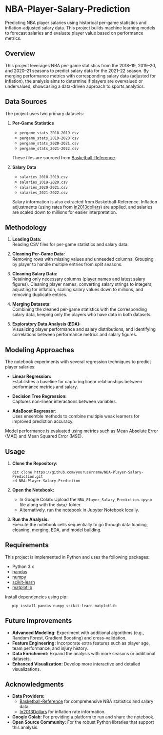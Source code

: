 # NBA-Player-Salary-Prediction

Predicting NBA player salaries using historical per-game statistics and inflation-adjusted salary data. This project builds machine learning models to forecast salaries and evaluate player value based on performance metrics.

## Overview

This project leverages NBA per-game statistics from the 2018–19, 2019–20, and 2020–21 seasons to predict salary data for the 2021–22 season. By merging performance metrics with corresponding salary data (adjusted for inflation), the analysis aims to determine if players are overvalued or undervalued, showcasing a data-driven approach to sports analytics.

## Data Sources

The project uses two primary datasets:

1. **Per-Game Statistics**  
   - `pergame_stats_2018-2019.csv`  
   - `pergame_stats_2019-2020.csv`  
   - `pergame_stats_2020-2021.csv`  
   - `pergame_stats_2021-2022.csv`  

   These files are sourced from [Basketball-Reference](https://www.basketball-reference.com/).

2. **Salary Data**  
   - `salaries_2018-2019.csv`  
   - `salaries_2019-2020.csv`  
   - `salaries_2020-2021.csv`  
   - `salaries_2021-2022.csv`  

   Salary information is also extracted from Basketball-Reference. Inflation adjustments (using rates from [in2013dollars](https://www.in2013dollars.com/)) are applied, and salaries are scaled down to millions for easier interpretation.

## Methodology

1. **Loading Data:**  
   Reading CSV files for per-game statistics and salary data.

2. **Cleaning Per-Game Data:**  
   Removing rows with missing values and unneeded columns. Grouping by player to handle multiple entries from split seasons.

3. **Cleaning Salary Data:**  
   Retaining only necessary columns (player names and latest salary figures). Cleaning player names, converting salary strings to integers, adjusting for inflation, scaling salary values down to millions, and removing duplicate entries.

4. **Merging Datasets:**  
   Combining the cleaned per-game statistics with the corresponding salary data, keeping only the players who have data in both datasets.

5. **Exploratory Data Analysis (EDA):**  
   Visualizing player performance and salary distributions, and identifying correlations between performance metrics and salary figures.

## Modeling Approaches

The notebook experiments with several regression techniques to predict player salaries:

- **Linear Regression:**  
  Establishes a baseline for capturing linear relationships between performance metrics and salary.

- **Decision Tree Regression:**  
  Captures non-linear interactions between variables.

- **AdaBoost Regressor:**  
  Uses ensemble methods to combine multiple weak learners for improved prediction accuracy.

Model performance is evaluated using metrics such as Mean Absolute Error (MAE) and Mean Squared Error (MSE).

## Usage

1. **Clone the Repository:**

       git clone https://github.com/yourusername/NBA-Player-Salary-Prediction.git
       cd NBA-Player-Salary-Prediction

2. **Open the Notebook:**  
   - In Google Colab: Upload the `NBA_Player_Salary_Prediction.ipynb` file along with the `data/` folder.  
   - Alternatively, run the notebook in Jupyter Notebook locally.

3. **Run the Analysis:**  
   Execute the notebook cells sequentially to go through data loading, cleaning, merging, EDA, and model building.

## Requirements

This project is implemented in Python and uses the following packages:

- Python 3.x
- [pandas](https://pandas.pydata.org/)
- [numpy](https://numpy.org/)
- [scikit-learn](https://scikit-learn.org/)
- [matplotlib](https://matplotlib.org/)

Install dependencies using pip:

       pip install pandas numpy scikit-learn matplotlib

## Future Improvements

- **Advanced Modeling:** Experiment with additional algorithms (e.g., Random Forest, Gradient Boosting) and cross-validation.
- **Feature Engineering:** Incorporate extra features such as player age, team performance, and injury history.
- **Data Enrichment:** Expand the analysis with more seasons or additional datasets.
- **Enhanced Visualization:** Develop more interactive and detailed visualizations.

## Acknowledgments

- **Data Providers:**  
  - [Basketball-Reference](https://www.basketball-reference.com/) for comprehensive NBA statistics and salary data.  
  - [In2013Dollars](https://www.in2013dollars.com/) for inflation rate information.
- **Google Colab:** For providing a platform to run and share the notebook.
- **Open Source Community:** For the robust Python libraries that support this analysis.
